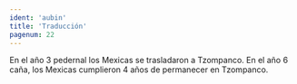 ```yaml
---
ident: 'aubin'
title: 'Traducción'
pagenum: 22
---
```

En el año 3 pedernal los Mexicas se trasladaron a Tzompanco.
En el año 6 caña, los Mexicas cumplieron 4 años de permanecer en Tzompanco.
